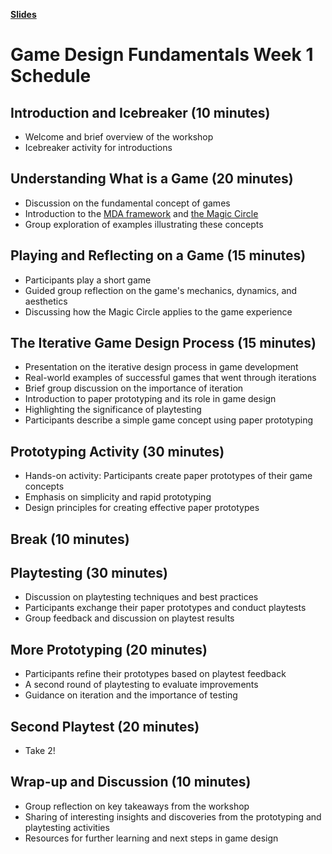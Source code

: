[**Slides**](https://docs.google.com/presentation/d/1YeXt_8IO_EzlXb0UylCWOclUW92ByHwQxio7gbigmhs/edit?usp=sharing)

# Game Design Fundamentals Week 1 Schedule

## Introduction and Icebreaker (10 minutes)

- Welcome and brief overview of the workshop
- Icebreaker activity for introductions

## Understanding What is a Game (20 minutes)

- Discussion on the fundamental concept of games
- Introduction to the [MDA framework](http://www.cs.northwestern.edu/~hunicke/pubs/MDA.pdf) and [the Magic Circle]()
- Group exploration of examples illustrating these concepts

## Playing and Reflecting on a Game (15 minutes)

- Participants play a short game
- Guided group reflection on the game's mechanics, dynamics, and aesthetics
- Discussing how the Magic Circle applies to the game experience

## The Iterative Game Design Process (15 minutes)

- Presentation on the iterative design process in game development
- Real-world examples of successful games that went through iterations
- Brief group discussion on the importance of iteration
- Introduction to paper prototyping and its role in game design
- Highlighting the significance of playtesting
- Participants describe a simple game concept using paper prototyping

## Prototyping Activity (30 minutes)

- Hands-on activity: Participants create paper prototypes of their game concepts
- Emphasis on simplicity and rapid prototyping
- Design principles for creating effective paper prototypes

## Break (10 minutes)

## Playtesting (30 minutes)

- Discussion on playtesting techniques and best practices
- Participants exchange their paper prototypes and conduct playtests
- Group feedback and discussion on playtest results

## More Prototyping (20 minutes)

- Participants refine their prototypes based on playtest feedback
- A second round of playtesting to evaluate improvements
- Guidance on iteration and the importance of testing

## Second Playtest (20 minutes)

- Take 2!

## Wrap-up and Discussion (10 minutes)

- Group reflection on key takeaways from the workshop
- Sharing of interesting insights and discoveries from the prototyping and playtesting activities
- Resources for further learning and next steps in game design